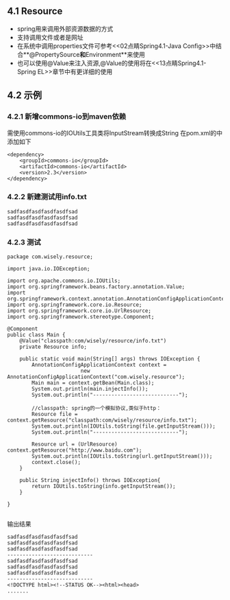 ## 4.1 Resource
- spring用来调用外部资源数据的方式
- 支持调用文件或者是网址
- 在系统中调用properties文件可参考<<02点睛Spring4.1-Java Config>>中结合**@PropertySource**和**Environment**来使用
- 也可以使用@Value来注入资源,@Value的使用将在<<13点睛Spring4.1-Spring EL>>章节中有更详细的使用

## 4.2 示例

### 4.2.1 新增commons-io到maven依赖
需使用commons-io的IOUtils工具类将InputStream转换成String
在pom.xml的<dependencies>中添加如下
```
<dependency>
    <groupId>commons-io</groupId>
    <artifactId>commons-io</artifactId>
    <version>2.3</version>
</dependency>

```

### 4.2.2 新建测试用info.txt
```
sadfasdfasdfasdfasdfsad
sadfasdfasdfasdfasdfsad
sadfasdfasdfasdfasdfsad
```

### 4.2.3 测试

```
package com.wisely.resource;

import java.io.IOException;

import org.apache.commons.io.IOUtils;
import org.springframework.beans.factory.annotation.Value;
import org.springframework.context.annotation.AnnotationConfigApplicationContext;
import org.springframework.core.io.Resource;
import org.springframework.core.io.UrlResource;
import org.springframework.stereotype.Component;

@Component
public class Main {
	@Value("classpath:com/wisely/resource/info.txt")
	private Resource info;

	public static void main(String[] args) throws IOException {
		AnnotationConfigApplicationContext context =
        				new AnnotationConfigApplicationContext("com.wisely.resource");
		Main main = context.getBean(Main.class);
		System.out.println(main.injectInfo());
		System.out.println("----------------------------");

		//classpath: spring的一个模拟协议,类似于http：
		Resource file = context.getResource("classpath:com/wisely/resource/info.txt");
		System.out.println(IOUtils.toString(file.getInputStream()));
		System.out.println("----------------------------");

		Resource url = (UrlResource) context.getResource("http://www.baidu.com");
		System.out.println(IOUtils.toString(url.getInputStream()));
		context.close();
	}

	public String injectInfo() throws IOException{
		return IOUtils.toString(info.getInputStream());
	}

}


```

输出结果
```
sadfasdfasdfasdfasdfsad
sadfasdfasdfasdfasdfsad
sadfasdfasdfasdfasdfsad
----------------------------
sadfasdfasdfasdfasdfsad
sadfasdfasdfasdfasdfsad
sadfasdfasdfasdfasdfsad
----------------------------
<!DOCTYPE html><!--STATUS OK--><html><head>
.......
```
